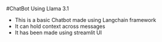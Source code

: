 #ChatBot Using Llama 3.1

- This is a basic Chatbot made using Langchain framework 
- It can hold context across messages
- It has been made using streamlit UI
